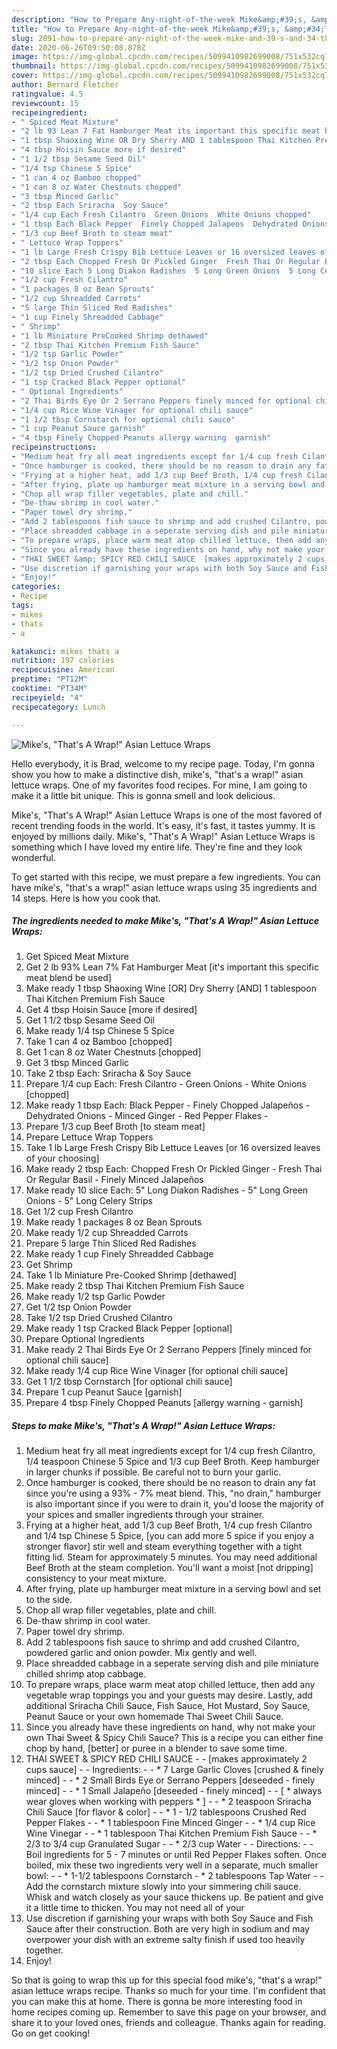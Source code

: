 ```yaml
---
description: "How to Prepare Any-night-of-the-week Mike&amp;#39;s, &amp;#34;That&amp;#39;s A Wrap!&amp;#34; Asian Lettuce Wraps"
title: "How to Prepare Any-night-of-the-week Mike&amp;#39;s, &amp;#34;That&amp;#39;s A Wrap!&amp;#34; Asian Lettuce Wraps"
slug: 2091-how-to-prepare-any-night-of-the-week-mike-and-39-s-and-34-that-and-39-s-a-wrap-and-34-asian-lettuce-wraps
date: 2020-06-26T09:50:08.878Z
image: https://img-global.cpcdn.com/recipes/5099410982699008/751x532cq70/mikes-thats-a-wrap-asian-lettuce-wraps-recipe-main-photo.jpg
thumbnail: https://img-global.cpcdn.com/recipes/5099410982699008/751x532cq70/mikes-thats-a-wrap-asian-lettuce-wraps-recipe-main-photo.jpg
cover: https://img-global.cpcdn.com/recipes/5099410982699008/751x532cq70/mikes-thats-a-wrap-asian-lettuce-wraps-recipe-main-photo.jpg
author: Bernard Fletcher
ratingvalue: 4.5
reviewcount: 15
recipeingredient:
- " Spiced Meat Mixture"
- "2 lb 93 Lean 7 Fat Hamburger Meat its important this specific meat blend be used"
- "1 tbsp Shaoxing Wine OR Dry Sherry AND 1 tablespoon Thai Kitchen Premium Fish Sauce"
- "4 tbsp Hoisin Sauce more if desired"
- "1 1/2 tbsp Sesame Seed Oil"
- "1/4 tsp Chinese 5 Spice"
- "1 can 4 oz Bamboo chopped"
- "1 can 8 oz Water Chestnuts chopped"
- "3 tbsp Minced Garlic"
- "2 tbsp Each Sriracha  Soy Sauce"
- "1/4 cup Each Fresh Cilantro  Green Onions  White Onions chopped"
- "1 tbsp Each Black Pepper  Finely Chopped Jalapeos  Dehydrated Onions  Minced Ginger  Red Pepper Flakes "
- "1/3 cup Beef Broth to steam meat"
- " Lettuce Wrap Toppers"
- "1 lb Large Fresh Crispy Bib Lettuce Leaves or 16 oversized leaves of your choosing"
- "2 tbsp Each Chopped Fresh Or Pickled Ginger  Fresh Thai Or Regular Basil  Finely Minced Jalapeos"
- "10 slice Each 5 Long Diakon Radishes  5 Long Green Onions  5 Long Celery Strips"
- "1/2 cup Fresh Cilantro"
- "1 packages 8 oz Bean Sprouts"
- "1/2 cup Shreadded Carrots"
- "5 large Thin Sliced Red Radishes"
- "1 cup Finely Shreadded Cabbage"
- " Shrimp"
- "1 lb Miniature PreCooked Shrimp dethawed"
- "2 tbsp Thai Kitchen Premium Fish Sauce"
- "1/2 tsp Garlic Powder"
- "1/2 tsp Onion Powder"
- "1/2 tsp Dried Crushed Cilantro"
- "1 tsp Cracked Black Pepper optional"
- " Optional Ingredients"
- "2 Thai Birds Eye Or 2 Serrano Peppers finely minced for optional chili sauce"
- "1/4 cup Rice Wine Vinager for optional chili sauce"
- "1 1/2 tbsp Cornstarch for optional chili sauce"
- "1 cup Peanut Sauce garnish"
- "4 tbsp Finely Chopped Peanuts allergy warning  garnish"
recipeinstructions:
- "Medium heat fry all meat ingredients except for 1/4 cup fresh Cilantro, 1/4 teaspoon Chinese 5 Spice and 1/3 cup Beef Broth. Keep hamburger in larger chunks if possible. Be careful not to burn your garlic."
- "Once hamburger is cooked, there should be no reason to drain any fat since you&#39;re using a 93% - 7% meat blend. This, &#34;no drain,&#34; hamburger is also important since if you were to drain it, you&#39;d loose the majority of your spices and smaller ingredients through your strainer."
- "Frying at a higher heat, add 1/3 cup Beef Broth, 1/4 cup fresh Cilantro and 1/4 tsp Chinese 5 Spice, [you can add more 5 spice if you enjoy a stronger flavor] stir well and steam everything together with a tight fitting lid. Steam for approximately 5 minutes. You may need additional Beef Broth at the steam completion. You&#39;ll want a moist [not dripping] consistency to your meat mixture."
- "After frying, plate up hamburger meat mixture in a serving bowl and set to the side."
- "Chop all wrap filler vegetables, plate and chill."
- "De-thaw shrimp in cool water."
- "Paper towel dry shrimp."
- "Add 2 tablespoons fish sauce to shrimp and add crushed Cilantro, powdered garlic and onion powder. Mix gently and well."
- "Place shreadded cabbage in a seperate serving dish and pile miniature chilled shrimp atop cabbage."
- "To prepare wraps, place warm meat atop chilled lettuce, then add any vegetable wrap toppings you and your guests may desire. Lastly, add additional Sriracha Chili Sauce, Fish Sauce, Hot Mustard, Soy Sauce, Peanut Sauce or your own homemade Thai Sweet Chili Sauce."
- "Since you already have these ingredients on hand, why not make your own Thai Sweet &amp; Spicy Chili Sauce? This is a recipe you can either fine chop by hand, [better] or puree in a blender to save some time."
- "THAI SWEET &amp; SPICY RED CHILI SAUCE  [makes approximately 2 cups sauce]  Ingredients:  * 7 Large Garlic Cloves [crushed &amp; finely minced]  * 2 Small Birds Eye or Serrano Peppers [deseeded - finely minced]  * 1 Small Jalapeño [deseeded - finely minced]   [ * always wear gloves when working with peppers * ]  * 2 teaspoon Sriracha Chili Sauce [for flavor &amp; color]  * 1 - 1/2 tablespoons Crushed Red Pepper Flakes  * 1 tablespoon Fine Minced Ginger  * 1/4 cup Rice Wine Vinegar  * 1 tablespoon Thai Kitchen Premium Fish Sauce  * 2/3 to 3/4 cup Granulated Sugar  * 2/3 cup Water  Directions:  Boil ingredients for 5 - 7 minutes or until Red Pepper Flakes soften. Once boiled, mix these two ingredients very well in a separate, much smaller bowl:  * 1-1/2 tablespoons Cornstarch * 2 tablespoons Tap Water  Add the cornstarch mixture slowly into your simmering chili sauce. Whisk and watch closely as your sauce thickens up. Be patient and give it a little time to thicken. You may not need all of your"
- "Use discretion if garnishing your wraps with both Soy Sauce and Fish Sauce after their construction. Both are very high in sodium and may overpower your dish with an extreme salty finish if used too heavily together."
- "Enjoy!"
categories:
- Recipe
tags:
- mikes
- thats
- a

katakunci: mikes thats a 
nutrition: 197 calories
recipecuisine: American
preptime: "PT12M"
cooktime: "PT34M"
recipeyield: "4"
recipecategory: Lunch

---
```



![Mike&#39;s, &#34;That&#39;s A Wrap!&#34; Asian Lettuce Wraps](https://img-global.cpcdn.com/recipes/5099410982699008/751x532cq70/mikes-thats-a-wrap-asian-lettuce-wraps-recipe-main-photo.jpg)

Hello everybody, it is Brad, welcome to my recipe page. Today, I'm gonna show you how to make a distinctive dish, mike&#39;s, &#34;that&#39;s a wrap!&#34; asian lettuce wraps. One of my favorites food recipes. For mine, I am going to make it a little bit unique. This is gonna smell and look delicious.

Mike&#39;s, &#34;That&#39;s A Wrap!&#34; Asian Lettuce Wraps is one of the most favored of recent trending foods in the world. It's easy, it's fast, it tastes yummy. It is enjoyed by millions daily. Mike&#39;s, &#34;That&#39;s A Wrap!&#34; Asian Lettuce Wraps is something which I have loved my entire life. They're fine and they look wonderful.




To get started with this recipe, we must prepare a few ingredients. You can have mike&#39;s, &#34;that&#39;s a wrap!&#34; asian lettuce wraps using 35 ingredients and 14 steps. Here is how you cook that.

<!--inarticleads1-->

##### The ingredients needed to make Mike&#39;s, &#34;That&#39;s A Wrap!&#34; Asian Lettuce Wraps:

1. Get  Spiced Meat Mixture
1. Get 2 lb 93% Lean 7% Fat Hamburger Meat [it&#39;s important this specific meat blend be used]
1. Make ready 1 tbsp Shaoxing Wine [OR] Dry Sherry [AND] 1 tablespoon Thai Kitchen Premium Fish Sauce
1. Get 4 tbsp Hoisin Sauce [more if desired]
1. Get 1 1/2 tbsp Sesame Seed Oil
1. Make ready 1/4 tsp Chinese 5 Spice
1. Take 1 can 4 oz Bamboo [chopped]
1. Get 1 can 8 oz Water Chestnuts [chopped]
1. Get 3 tbsp Minced Garlic
1. Take 2 tbsp Each: Sriracha &amp; Soy Sauce
1. Prepare 1/4 cup Each: Fresh Cilantro - Green Onions - White Onions [chopped]
1. Make ready 1 tbsp Each: Black Pepper - Finely Chopped Jalapeños - Dehydrated Onions - Minced Ginger - Red Pepper Flakes -
1. Prepare 1/3 cup Beef Broth [to steam meat]
1. Prepare  Lettuce Wrap Toppers
1. Take 1 lb Large Fresh Crispy Bib Lettuce Leaves [or 16 oversized leaves of your choosing]
1. Make ready 2 tbsp Each: Chopped Fresh Or Pickled Ginger - Fresh Thai Or Regular Basil - Finely Minced Jalapeños
1. Make ready 10 slice Each: 5&#34; Long Diakon Radishes - 5&#34; Long Green Onions - 5&#34; Long Celery Strips
1. Get 1/2 cup Fresh Cilantro
1. Make ready 1 packages 8 oz Bean Sprouts
1. Make ready 1/2 cup Shreadded Carrots
1. Prepare 5 large Thin Sliced Red Radishes
1. Make ready 1 cup Finely Shreadded Cabbage
1. Get  Shrimp
1. Take 1 lb Miniature Pre-Cooked Shrimp [dethawed]
1. Make ready 2 tbsp Thai Kitchen Premium Fish Sauce
1. Make ready 1/2 tsp Garlic Powder
1. Get 1/2 tsp Onion Powder
1. Take 1/2 tsp Dried Crushed Cilantro
1. Make ready 1 tsp Cracked Black Pepper [optional]
1. Prepare  Optional Ingredients
1. Make ready 2 Thai Birds Eye Or 2 Serrano Peppers [finely minced for optional chili sauce]
1. Make ready 1/4 cup Rice Wine Vinager [for optional chili sauce]
1. Get 1 1/2 tbsp Cornstarch [for optional chili sauce]
1. Prepare 1 cup Peanut Sauce [garnish]
1. Prepare 4 tbsp Finely Chopped Peanuts [allergy warning - garnish]




<!--inarticleads2-->

##### Steps to make Mike&#39;s, &#34;That&#39;s A Wrap!&#34; Asian Lettuce Wraps:

1. Medium heat fry all meat ingredients except for 1/4 cup fresh Cilantro, 1/4 teaspoon Chinese 5 Spice and 1/3 cup Beef Broth. Keep hamburger in larger chunks if possible. Be careful not to burn your garlic.
1. Once hamburger is cooked, there should be no reason to drain any fat since you&#39;re using a 93% - 7% meat blend. This, &#34;no drain,&#34; hamburger is also important since if you were to drain it, you&#39;d loose the majority of your spices and smaller ingredients through your strainer.
1. Frying at a higher heat, add 1/3 cup Beef Broth, 1/4 cup fresh Cilantro and 1/4 tsp Chinese 5 Spice, [you can add more 5 spice if you enjoy a stronger flavor] stir well and steam everything together with a tight fitting lid. Steam for approximately 5 minutes. You may need additional Beef Broth at the steam completion. You&#39;ll want a moist [not dripping] consistency to your meat mixture.
1. After frying, plate up hamburger meat mixture in a serving bowl and set to the side.
1. Chop all wrap filler vegetables, plate and chill.
1. De-thaw shrimp in cool water.
1. Paper towel dry shrimp.
1. Add 2 tablespoons fish sauce to shrimp and add crushed Cilantro, powdered garlic and onion powder. Mix gently and well.
1. Place shreadded cabbage in a seperate serving dish and pile miniature chilled shrimp atop cabbage.
1. To prepare wraps, place warm meat atop chilled lettuce, then add any vegetable wrap toppings you and your guests may desire. Lastly, add additional Sriracha Chili Sauce, Fish Sauce, Hot Mustard, Soy Sauce, Peanut Sauce or your own homemade Thai Sweet Chili Sauce.
1. Since you already have these ingredients on hand, why not make your own Thai Sweet &amp; Spicy Chili Sauce? This is a recipe you can either fine chop by hand, [better] or puree in a blender to save some time.
1. THAI SWEET &amp; SPICY RED CHILI SAUCE -  - [makes approximately 2 cups sauce] -  - Ingredients: -  - * 7 Large Garlic Cloves [crushed &amp; finely minced] -  - * 2 Small Birds Eye or Serrano Peppers [deseeded - finely minced] -  - * 1 Small Jalapeño [deseeded - finely minced]  -  - [ * always wear gloves when working with peppers * ] -  - * 2 teaspoon Sriracha Chili Sauce [for flavor &amp; color] -  - * 1 - 1/2 tablespoons Crushed Red Pepper Flakes -  - * 1 tablespoon Fine Minced Ginger -  - * 1/4 cup Rice Wine Vinegar -  - * 1 tablespoon Thai Kitchen Premium Fish Sauce -  - * 2/3 to 3/4 cup Granulated Sugar -  - * 2/3 cup Water -  - Directions: -  - Boil ingredients for 5 - 7 minutes or until Red Pepper Flakes soften. Once boiled, mix these two ingredients very well in a separate, much smaller bowl: -  - * 1-1/2 tablespoons Cornstarch - * 2 tablespoons Tap Water -  - Add the cornstarch mixture slowly into your simmering chili sauce. Whisk and watch closely as your sauce thickens up. Be patient and give it a little time to thicken. You may not need all of your
1. Use discretion if garnishing your wraps with both Soy Sauce and Fish Sauce after their construction. Both are very high in sodium and may overpower your dish with an extreme salty finish if used too heavily together.
1. Enjoy!




So that is going to wrap this up for this special food mike&#39;s, &#34;that&#39;s a wrap!&#34; asian lettuce wraps recipe. Thanks so much for your time. I'm confident that you can make this at home. There is gonna be more interesting food in home recipes coming up. Remember to save this page on your browser, and share it to your loved ones, friends and colleague. Thanks again for reading. Go on get cooking!
